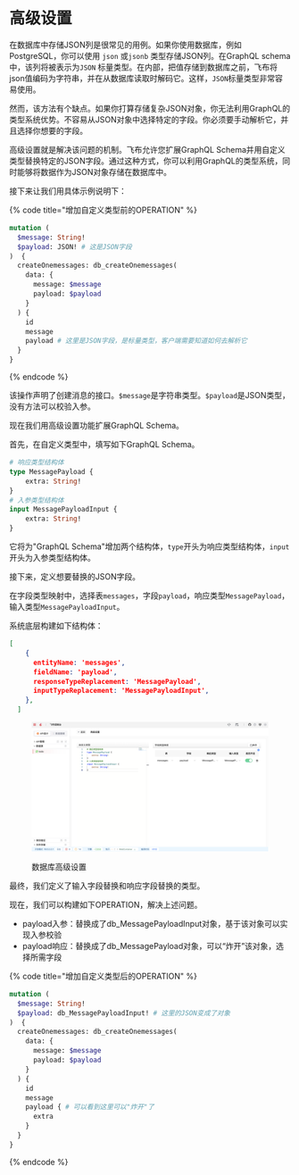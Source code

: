 # 高级设置

在数据库中存储JSON列是很常见的用例。如果你使用数据库，例如PostgreSQL，你可以使用 `json` 或`jsonb` 类型存储JSON列。在GraphQL schema中，该列将被表示为`JSON` 标量类型。在内部，把值存储到数据库之前，飞布将json值编码为字符串，并在从数据库读取时解码它。这样，`JSON`标量类型非常容易使用。

然而，该方法有个缺点。如果你打算存储复杂JSON对象，你无法利用GraphQL的类型系统优势。不容易从JSON对象中选择特定的字段。你必须要手动解析它，并且选择你想要的字段。

高级设置就是解决该问题的机制。飞布允许您扩展GraphQL Schema并用自定义类型替换特定的JSON字段。通过这种方式，你可以利用GraphQL的类型系统，同时能够将数据作为JSON对象存储在数据库中。

接下来让我们用具体示例说明下：

{% code title="增加自定义类型前的OPERATION" %}
```graphql
mutation (
  $message: String!
  $payload: JSON! # 这是JSON字段
)  {
  createOnemessages: db_createOnemessages(
    data: {
      message: $message
      payload: $payload
    }
  ) {
    id
    message
    payload # 这里是JSON字段，是标量类型，客户端需要知道如何去解析它
  }
}
```
{% endcode %}

该操作声明了创建消息的接口。`$message`是字符串类型。`$payload`是JSON类型，没有方法可以校验入参。

现在我们用高级设置功能扩展GraphQL Schema。

首先，在自定义类型中，填写如下GraphQL Schema。&#x20;

```graphql
# 响应类型结构体
type MessagePayload {
    extra: String!
}
# 入参类型结构体
input MessagePayloadInput {
    extra: String!
}
```

它将为"GraphQL Schema"增加两个结构体，`type`开头为响应类型结构体，`input`开头为入参类型结构体。

接下来，定义想要替换的JSON字段。

在字段类型映射中，选择表`messages`，字段`payload`，响应类型`MessagePayload`，输入类型`MessagePayloadInput`。

系统底层构建如下结构体：

```json
[
    {
      entityName: 'messages',
      fieldName: 'payload',
      responseTypeReplacement: 'MessagePayload',
      inputTypeReplacement: 'MessagePayloadInput',
    },
  ]
```

<figure><img src="../../../../.gitbook/assets/image (3) (2).png" alt=""><figcaption><p>数据库高级设置</p></figcaption></figure>

最终，我们定义了输入字段替换和响应字段替换的类型。



现在，我们可以构建如下OPERATION，解决上述问题。

* payload入参：替换成了db\_MessagePayloadInput对象，基于该对象可以实现入参校验
* payload响应：替换成了db\_MessagePayload对象，可以“炸开”该对象，选择所需字段

{% code title="增加自定义类型后的OPERATION" %}
```graphql
mutation (
  $message: String!
  $payload: db_MessagePayloadInput! # 这里的JSON变成了对象
)  {
  createOnemessages: db_createOnemessages(
    data: {
      message: $message
      payload: $payload
    }
  ) {
    id
    message
    payload { # 可以看到这里可以"炸开"了
      extra
    }
  }
}
```
{% endcode %}


